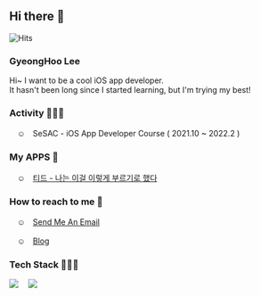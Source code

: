 ## Hi there 👋 
 ![Hits](https://hits.seeyoufarm.com/api/count/incr/badge.svg?url=https%3A%2F%2Fgithub.com%2F9oHigh%2Fhit-counter&count_bg=%2379C83D&title_bg=%23555555&icon=&icon_color=%23E7E7E7&title=Hits&edge_flat=false)

### GyeongHoo Lee
Hi~ I want to be a cool iOS app developer.  
It hasn't been long since I started learning, but I'm trying my best!    

### Activity 🏋🏻‍♀️
　☺︎　SeSAC - iOS App Developer Course ( 2021.10 ~ 2022.2 )

### My APPS 📱
 　☺︎︎　[티드 - 나는 이걸 이렇게 부르기로 했다](https://apps.apple.com/kr/app/%ED%8B%B0%EB%93%9C-%EB%82%98%EB%8A%94-%EC%9D%B4%EA%B1%B8-%EC%9D%B4%EB%A0%87%EA%B2%8C-%EB%B6%80%EB%A5%B4%EA%B8%B0%EB%A1%9C-%ED%96%88%EB%8B%A4/id1597847159 "당장 다운로드 받기")

### How to reach to me 📮 
　☺︎　[Send Me An Email](mailto:usKet@icloud.com)
 
　☺︎　[Blog](https://pooh-footprints.tistory.com/)　
 
### Tech Stack 🧑🏻‍💻 
<img src="https://img.shields.io/badge/-iOS-%23000000?style=for-the-badge&logo=Apple&logoColor=#000000"/>　
<img src="https://img.shields.io/badge/-Swift-%23000000?style=for-the-badge&logo=Swift&logoColor=#F05138"/>　
